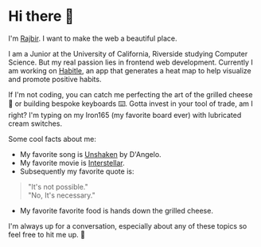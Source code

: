 # Hi there 👋

I'm [Rajbir](https://rajbirjohar.com). I want to make the web a beautiful place. 

I am a Junior at the University of California, Riverside studying Computer Science. But my real passion lies in frontend web development. Currently I am working on [Habitle](https://habitle.com/#/), an app that generates a heat map to help visualize and promote positive habits. 

If I'm not coding, you can catch me perfecting the art of the grilled cheese 🥪 or building bespoke keyboards ⌨️. Gotta invest in your tool of trade, am I right? I'm typing on my Iron165 (my favorite board ever) with lubricated cream switches.

Some cool facts about me:

- My favorite song is [Unshaken](https://open.spotify.com/track/3okk47CKOqAm1TXmVPzNYf?si=dEPGSqzuSX-OXYvY_BpHyw) by D'Angelo.
- My favorite movie is [Interstellar](https://www.imdb.com/title/tt0816692/).
- Subsequently my favorite quote is:
  
> "It's not possible."\
> "No, It's necessary."
- My favorite favorite food is hands down the grilled cheese.

I'm always up for a conversation, especially about any of these topics so feel free to hit me up. 🤙 
